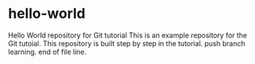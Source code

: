 # hello-world
Hello World repository for Git tutorial
This is an example repository for the Git tutoial.
This repository is built step by step in the tutorial.
push branch learning.
end of file line.

